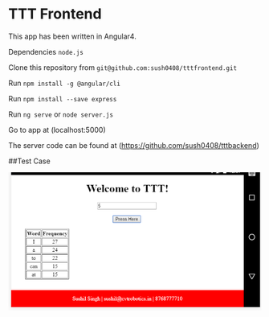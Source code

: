 # TTT Frontend
This app has been written in Angular4.

Dependencies `node.js`

Clone this repository from `git@github.com:sush0408/tttfrontend.git`

Run `npm install -g @angular/cli`

Run `npm install --save express`

Run `ng serve` or `node server.js`

Go to app at (localhost:5000)

The server code can be found at (https://github.com/sush0408/tttbackend) 


##Test Case


![alt text](https://github.com/sush0408/tttfrontend/blob/master/images/test1.PNG)
